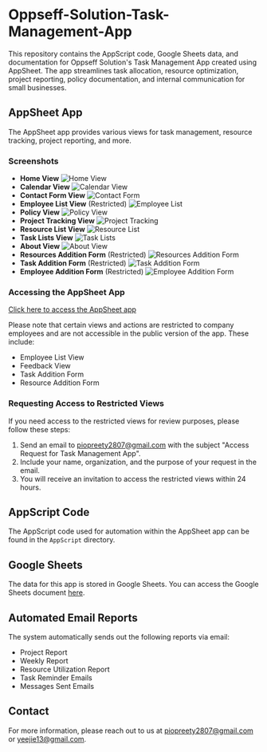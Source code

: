 # Oppseff-Solution-Task-Management-App
This repository contains the AppScript code, Google Sheets data, and documentation for Oppseff Solution's Task Management App created using AppSheet. The app streamlines task allocation, resource optimization, project reporting, policy documentation, and internal communication for small businesses.

## AppSheet App
The AppSheet app provides various views for task management, resource tracking, project reporting, and more.

### Screenshots
- **Home View**
  ![Home View](./Images/home_view.png)
- **Calendar View**
  ![Calendar View](./Images/calendar_view.png)
- **Contact Form View**
  ![Contact Form](./Images/contact_form.png)
- **Employee List View** (Restricted)
  ![Employee List](./Images/employee_list.png)
- **Policy View**
  ![Policy View](./Images/policy_view.png)
- **Project Tracking View**
  ![Project Tracking](./Images/project_tracking.png)
- **Resource List View**
  ![Resource List](./Images/resource_list.png)
- **Task Lists View**
  ![Task Lists](./Images/task_lists.png)
- **About View**
  ![About View](./Images/about_view.png)
- **Resources Addition Form** (Restricted)
  ![Resources Addition Form](./Images/resources_addition_form.png)
- **Task Addition Form** (Restricted)
  ![Task Addition Form](./Images/task_addition_form.png)
- **Employee Addition Form** (Restricted)
  ![Employee Addition Form](./Images/employee_addition_form.png)

### Accessing the AppSheet App
[Click here to access the AppSheet app](https://www.appsheet.com/start/b4f3168b-b19c-405f-b693-df3fe4410ef0?platform=desktop#vss=H4sIAAAAAAAAA52PTW_CMAyG_4vPAfWD8ZErTAKhcRiIwwgHQ1ytom2qJgxQlf8-Z4DYcexmv34fv3YLXzmdlg73B5Cb9tHN6QISWgWrS00KpIKxqVxjCgVCwQLLqzg1ofDgt-LOOrIg27-j8v-pAnJNlcuznJqwJ1DM3xgeB4KF4AcvoDw63BX0c2Tw34y_XQLejXHcabSfO4ONZmmCDhkqa9aTKOl1okEnGa7iRKYjGY-6_ShOo5f0A7znlMzsj5b0mp968hk7q17PNVb6zWi-KMPCkv8GnAv7MaMBAAA=&view=Home&appName=TaskManagement-968136651-24-07-02)

Please note that certain views and actions are restricted to company employees and are not accessible in the public version of the app. These include:
- Employee List View
- Feedback View
- Task Addition Form
- Resource Addition Form

### Requesting Access to Restricted Views
If you need access to the restricted views for review purposes, please follow these steps:
1. Send an email to piopreety2807@gmail.com with the subject "Access Request for Task Management App".
2. Include your name, organization, and the purpose of your request in the email.
3. You will receive an invitation to access the restricted views within 24 hours.

## AppScript Code
The AppScript code used for automation within the AppSheet app can be found in the `AppScript` directory.

## Google Sheets
The data for this app is stored in Google Sheets. You can access the Google Sheets document [here](https://docs.google.com/spreadsheets/d/1HJCeNhhy0yVNIV4AZdlL8dA5L5X9goY5sI3GDuslvx8/edit?usp=sharing).

## Automated Email Reports
The system automatically sends out the following reports via email:
- Project Report
- Weekly Report
- Resource Utilization Report
- Task Reminder Emails
- Messages Sent Emails

## Contact
For more information, please reach out to us at piopreety2807@gmail.com or yeejie13@gmail.com.

